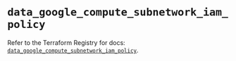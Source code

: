 # `data_google_compute_subnetwork_iam_policy`

Refer to the Terraform Registry for docs: [`data_google_compute_subnetwork_iam_policy`](https://registry.terraform.io/providers/hashicorp/google/4.85.0/docs/data-sources/compute_subnetwork_iam_policy).
